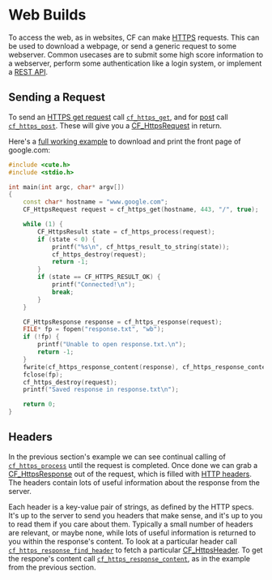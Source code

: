 # Web Builds

To access the web, as in websites, CF can make [HTTPS](https://en.wikipedia.org/wiki/HTTPS) requests. This can be used to download a webpage, or send a generic request to some webserver. Common usecases are to submit some high score information to a webserver, perform some authentication like a login system, or implement a [REST API](https://en.wikipedia.org/wiki/REST).

## Sending a Request

To send an [HTTPS get request](https://en.wikipedia.org/wiki/HTTP#Request_methods) call [`cf_https_get`](../web/cf_https_get.md), and for [post](https://en.wikipedia.org/wiki/POST_(HTTP)) call [`cf_https_post`](../web/cf_https_post.md). These will give you a [CF_HttpsRequest](../web/cf_httpsrequest.md) in return.

Here's a [full working example](https://github.com/RandyGaul/cute_framework/blob/master/samples/https.c) to download and print the front page of google.com:

```cpp
#include <cute.h>
#include <stdio.h>

int main(int argc, char* argv[])
{
	const char* hostname = "www.google.com";
	CF_HttpsRequest request = cf_https_get(hostname, 443, "/", true);

	while (1) {
		CF_HttpsResult state = cf_https_process(request);
		if (state < 0) {
			printf("%s\n", cf_https_result_to_string(state));
			cf_https_destroy(request);
			return -1;
		}
		if (state == CF_HTTPS_RESULT_OK) {
			printf("Connected!\n");
			break;
		}
	}

	CF_HttpsResponse response = cf_https_response(request);
	FILE* fp = fopen("response.txt", "wb");
	if (!fp) {
		printf("Unable to open response.txt.\n");
		return -1;
	}
	fwrite(cf_https_response_content(response), cf_https_response_content_length(response), 1, fp);
	fclose(fp);
	cf_https_destroy(request);
	printf("Saved response in response.txt\n");

	return 0;
}
```

## Headers

In the previous section's example we can see continual calling of [`cf_https_process`](../web/cf_https_process.md) until the request is completed. Once done we can grab a [CF_HttpsResponse](../web/cf_httpsresponse.md) out of the request, which is filled with [HTTP headers](https://developer.mozilla.org/en-US/docs/Web/HTTP/Headers). The headers contain lots of useful information about the response from the server.

Each header is a key-value pair of strings, as defined by the HTTP specs. It's up to the server to send you headers that make sense, and it's up to you to read them if you care about them. Typically a small number of headers are relevant, or maybe none, while lots of useful information is returned to you within the response's content. To look at a particular header call [`cf_https_response_find_header`](../web/cf_https_response_find_header.md) to fetch a particular [CF_HttpsHeader](../web/cf_httpsheader.md). To get the respone's content call [`cf_https_response_content`](../web/cf_https_response_content.md), as in the example from the previous section.
